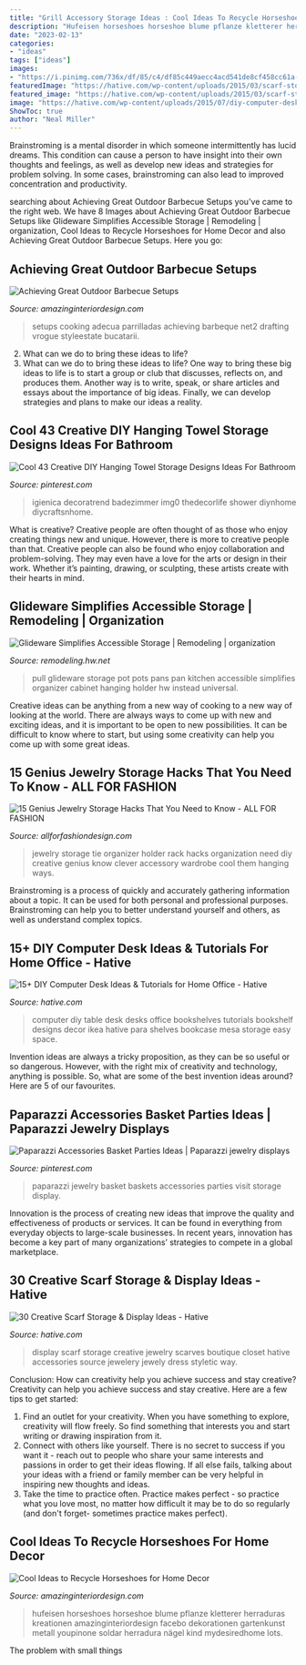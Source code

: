 ```yaml
---
title: "Grill Accessory Storage Ideas : Cool Ideas To Recycle Horseshoes For Home Decor"
description: "Hufeisen horseshoes horseshoe blume pflanze kletterer herraduras kreationen amazinginteriordesign facebo dekorationen gartenkunst metall youpinone soldar herradura nägel kind mydesiredhome lots"
date: "2023-02-13"
categories:
- "ideas"
tags: ["ideas"]
images:
- "https://i.pinimg.com/736x/df/85/c4/df85c449aecc4acd541de8cf458cc61a--baskets-party-ideas.jpg"
featuredImage: "https://hative.com/wp-content/uploads/2015/03/scarf-storage-ideas/29-creative-scarf-storage-and-display-ideas.jpg"
featured_image: "https://hative.com/wp-content/uploads/2015/03/scarf-storage-ideas/29-creative-scarf-storage-and-display-ideas.jpg"
image: "https://hative.com/wp-content/uploads/2015/07/diy-computer-desks/3-diy-computer-desk-ideas-tutorials.jpg"
ShowToc: true
author: "Neal Miller"
---
```



Brainstroming is a mental disorder in which someone intermittently has lucid dreams. This condition can cause a person to have insight into their own thoughts and feelings, as well as develop new ideas and strategies for problem solving. In some cases, brainstroming can also lead to improved concentration and productivity.

	

		
searching about Achieving Great Outdoor Barbecue Setups you've came to the right web. We have 8 Images about Achieving Great Outdoor Barbecue Setups like Glideware Simplifies Accessible Storage | Remodeling | organization, Cool Ideas to Recycle Horseshoes for Home Decor and also Achieving Great Outdoor Barbecue Setups. Here you go:
		
    
## Achieving Great Outdoor Barbecue Setups

<img loading=lazy src="https://www.amazinginteriordesign.com/wp-content/uploads/2013/08/bbq2.jpg" onerror="this.onerror=null;this.src='https://tse3.mm.bing.net/th?id=OIP.cQuKmFT5aVIZ3SKjSvbywQHaFj&amp;pid=15.1';" alt="Achieving Great Outdoor Barbecue Setups">

_Source: amazinginteriordesign.com_

>setups cooking adecua parrilladas achieving barbeque net2 drafting vrogue styleestate bucatarii. 

	

2. What can we do to bring these ideas to life?
2. What can we do to bring these ideas to life? 
One way to bring these big ideas to life is to start a group or club that discusses, reflects on, and produces them. Another way is to write, speak, or share articles and essays about the importance of big ideas. Finally, we can develop strategies and plans to make our ideas a reality.

    
## Cool 43 Creative DIY Hanging Towel Storage Designs Ideas For Bathroom

<img loading=lazy src="https://i.pinimg.com/736x/3b/d9/f9/3bd9f9b57f5e14d6f7a03b5784902b55.jpg" onerror="this.onerror=null;this.src='https://tse2.mm.bing.net/th?id=OIP.APSzuujEVJv1O12k_zRlhgHaJ3&amp;pid=15.1';" alt="Cool 43 Creative DIY Hanging Towel Storage Designs Ideas For Bathroom">

_Source: pinterest.com_

>igienica decoratrend badezimmer img0 thedecorlife shower diynhome diycraftsnhome. 

	

What is creative?
Creative people are often thought of as those who enjoy creating things new and unique. However, there is more to creative people than that. Creative people can also be found who enjoy collaboration and problem-solving. They may even have a love for the arts or design in their work. Whether it’s painting, drawing, or sculpting, these artists create with their hearts in mind.

    
## Glideware Simplifies Accessible Storage | Remodeling | Organization

<img loading=lazy src="https://cdnassets.hw.net/86/13/2e74700d4ccd9365fd8d71843f7d/glideware-pull-out-pot-and-pan-holder.jpg" onerror="this.onerror=null;this.src='https://tse3.mm.bing.net/th?id=OIP.aHGzVjjfOUjyCy6ESp8gPwHaF7&amp;pid=15.1';" alt="Glideware Simplifies Accessible Storage | Remodeling | organization">

_Source: remodeling.hw.net_

>pull glideware storage pot pots pans pan kitchen accessible simplifies organizer cabinet hanging holder hw instead universal. 

	

Creative ideas can be anything from a new way of cooking to a new way of looking at the world. There are always ways to come up with new and exciting ideas, and it is important to be open to new possibilities. It can be difficult to know where to start, but using some creativity can help you come up with some great ideas.

    
## 15 Genius Jewelry Storage Hacks That You Need To Know - ALL FOR FASHION

<img loading=lazy src="https://allforfashiondesign.com/wp-content/uploads/2014/11/72.jpg" onerror="this.onerror=null;this.src='https://tse1.mm.bing.net/th?id=OIP.WXEv9OjsEQo82u-jFMglOAHaE6&amp;pid=15.1';" alt="15 Genius Jewelry Storage Hacks That You Need to Know - ALL FOR FASHION">

_Source: allforfashiondesign.com_

>jewelry storage tie organizer holder rack hacks organization need diy creative genius know clever accessory wardrobe cool them hanging ways. 

	

Brainstroming is a process of quickly and accurately gathering information about a topic. It can be used for both personal and professional purposes. Brainstroming can help you to better understand yourself and others, as well as understand complex topics.

    
## 15+ DIY Computer Desk Ideas &amp; Tutorials For Home Office - Hative

<img loading=lazy src="https://hative.com/wp-content/uploads/2015/07/diy-computer-desks/3-diy-computer-desk-ideas-tutorials.jpg" onerror="this.onerror=null;this.src='https://tse4.mm.bing.net/th?id=OIP.dzSDE9OixSKRmQWUjh3OoAHaHL&amp;pid=15.1';" alt="15+ DIY Computer Desk Ideas &amp; Tutorials for Home Office - Hative">

_Source: hative.com_

>computer diy table desk desks office bookshelves tutorials bookshelf designs decor ikea hative para shelves bookcase mesa storage easy space. 

	

Invention ideas are always a tricky proposition, as they can be so useful or so dangerous. However, with the right mix of creativity and technology, anything is possible. So, what are some of the best invention ideas around? Here are 5 of our favourites.

    
## Paparazzi Accessories Basket Parties Ideas | Paparazzi Jewelry Displays

<img loading=lazy src="https://i.pinimg.com/736x/df/85/c4/df85c449aecc4acd541de8cf458cc61a--baskets-party-ideas.jpg" onerror="this.onerror=null;this.src='https://tse4.mm.bing.net/th?id=OIP.g_ko72AOh0yo2IicwlYTJQHaLH&amp;pid=15.1';" alt="Paparazzi Accessories Basket Parties Ideas | Paparazzi jewelry displays">

_Source: pinterest.com_

>paparazzi jewelry basket baskets accessories parties visit storage display. 

	

Innovation is the process of creating new ideas that improve the quality and effectiveness of products or services. It can be found in everything from everyday objects to large-scale businesses. In recent years, innovation has become a key part of many organizations’ strategies to compete in a global marketplace.

    
## 30 Creative Scarf Storage &amp; Display Ideas - Hative

<img loading=lazy src="https://hative.com/wp-content/uploads/2015/03/scarf-storage-ideas/29-creative-scarf-storage-and-display-ideas.jpg" onerror="this.onerror=null;this.src='https://tse3.mm.bing.net/th?id=OIP.9T2XyBj6h6HcDNLCGOAUZAHaMY&amp;pid=15.1';" alt="30 Creative Scarf Storage &amp; Display Ideas - Hative">

_Source: hative.com_

>display scarf storage creative jewelry scarves boutique closet hative accessories source jewelery jewely dress styletic way. 

	

Conclusion: How can creativity help you achieve success and stay creative?
Creativity can help you achieve success and stay creative. Here are a few tips to get started: 
1. Find an outlet for your creativity. When you have something to explore, creativity will flow freely. So find something that interests you and start writing or drawing inspiration from it. 
2. Connect with others like yourself. There is no secret to success if you want it - reach out to people who share your same interests and passions in order to get their ideas flowing. If all else fails, talking about your ideas with a friend or family member can be very helpful in inspiring new thoughts and ideas. 
3. Take the time to practice often. Practice makes perfect - so practice what you love most, no matter how difficult it may be to do so regularly (and don't forget- sometimes practice makes perfect).

    
## Cool Ideas To Recycle Horseshoes For Home Decor

<img loading=lazy src="https://www.amazinginteriordesign.com/wp-content/uploads/2018/06/Recycle-Horseshoes-for-Home-Decor-fi.jpg" onerror="this.onerror=null;this.src='https://tse4.mm.bing.net/th?id=OIP.dxbeXCIsFC7WYjZQ62oPPAHaJ4&amp;pid=15.1';" alt="Cool Ideas to Recycle Horseshoes for Home Decor">

_Source: amazinginteriordesign.com_

>hufeisen horseshoes horseshoe blume pflanze kletterer herraduras kreationen amazinginteriordesign facebo dekorationen gartenkunst metall youpinone soldar herradura nägel kind mydesiredhome lots. 

	

The problem with small things
 

